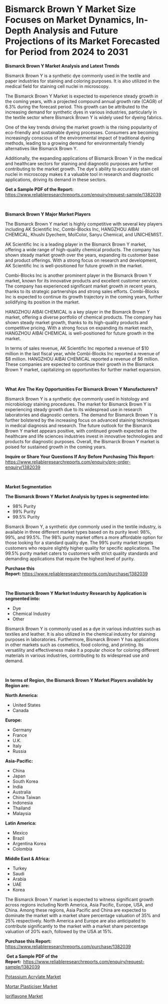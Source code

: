 <p><h1>Bismarck Brown Y Market Size Focuses on Market Dynamics, In-Depth Analysis and Future Projections of its Market Forecasted for Period from 2024 to 2031</h1></p><p><strong>Bismarck Brown Y Market Analysis and Latest Trends</strong></p>
<p><p>Bismarck Brown Y is a synthetic dye commonly used in the textile and paper industries for staining and coloring purposes. It is also utilized in the medical field for staining cell nuclei in microscopy.</p><p>The Bismarck Brown Y Market is expected to experience steady growth in the coming years, with a projected compound annual growth rate (CAGR) of 6.3% during the forecast period. This growth can be attributed to the increasing demand for synthetic dyes in various industries, particularly in the textile sector where Bismarck Brown Y is widely used for dyeing fabrics.</p><p>One of the key trends driving the market growth is the rising popularity of eco-friendly and sustainable dyeing processes. Consumers are becoming increasingly conscious of the environmental impact of traditional dyeing methods, leading to a growing demand for environmentally friendly alternatives like Bismarck Brown Y.</p><p>Additionally, the expanding applications of Bismarck Brown Y in the medical and healthcare sectors for staining and diagnostic purposes are further contributing to the market growth. The dye's ability to accurately stain cell nuclei in microscopy makes it a valuable tool in research and diagnostic applications, driving its demand in these sectors.</p></p>
<p><strong>Get a Sample PDF of the Report:&nbsp;</strong> <a href="https://www.reliableresearchreports.com/enquiry/request-sample/1382039">https://www.reliableresearchreports.com/enquiry/request-sample/1382039</a></p>
<p>&nbsp;</p>
<p><strong>Bismarck Brown Y Major Market Players</strong></p>
<p><p>The Bismarck Brown Y market is highly competitive with several key players including AK Scientific Inc, Combi-Blocks Inc, HANGZHOU AIBAI CHEMICAL, Khushi Dyechem, MolColor, Sanyu Chemical, and UNICHEMIST.</p><p>AK Scientific Inc is a leading player in the Bismarck Brown Y market, offering a wide range of high-quality chemical products. The company has shown steady market growth over the years, expanding its customer base and product offerings. With a strong focus on research and development, AK Scientific Inc is well-positioned for future growth in the market.</p><p>Combi-Blocks Inc is another prominent player in the Bismarck Brown Y market, known for its innovative products and excellent customer service. The company has experienced significant market growth in recent years, thanks to its strategic partnerships and strong sales efforts. Combi-Blocks Inc is expected to continue its growth trajectory in the coming years, further solidifying its position in the market.</p><p>HANGZHOU AIBAI CHEMICAL is a key player in the Bismarck Brown Y market, offering a diverse portfolio of chemical products. The company has shown steady market growth, thanks to its high-quality products and competitive pricing. With a strong focus on expanding its market reach, HANGZHOU AIBAI CHEMICAL is well-positioned for future growth in the market.</p><p>In terms of sales revenue, AK Scientific Inc reported a revenue of $10 million in the last fiscal year, while Combi-Blocks Inc reported a revenue of $8 million. HANGZHOU AIBAI CHEMICAL reported a revenue of $6 million. These companies are expected to continue their growth in the Bismarck Brown Y market, capitalizing on opportunities for further market expansion.</p></p>
<p>&nbsp;</p>
<p><strong>What Are The Key Opportunities For Bismarck Brown Y Manufacturers?</strong></p>
<p><p>Bismarck Brown Y is a synthetic dye commonly used in histology and microbiology staining procedures. The market for Bismarck Brown Y is experiencing steady growth due to its widespread use in research laboratories and diagnostic centers. The demand for Bismarck Brown Y is further bolstered by the increasing focus on advanced staining techniques in medical diagnosis and research. The future outlook for the Bismarck Brown Y market appears positive, with continued growth expected as the healthcare and life sciences industries invest in innovative technologies and products for diagnostic purposes. Overall, the Bismarck Brown Y market is poised for sustained growth in the coming years.</p></p>
<p><strong>Inquire or Share Your Questions If Any Before Purchasing This Report:</strong> <a href="https://www.reliableresearchreports.com/enquiry/pre-order-enquiry/1382039">https://www.reliableresearchreports.com/enquiry/pre-order-enquiry/1382039</a></p>
<p>&nbsp;</p>
<p><strong>Market Segmentation</strong></p>
<p><strong>The Bismarck Brown Y Market Analysis by types is segmented into:</strong></p>
<p><ul><li>98% Purity</li><li>99% Purity</li><li>99.5% Purity</li></ul></p>
<p><p>Bismarck Brown Y, a synthetic dye commonly used in the textile industry, is available in three different market types based on its purity level: 98%, 99%, and 99.5%. The 98% purity market offers a more affordable option for those looking for a standard quality dye. The 99% purity market targets customers who require slightly higher quality for specific applications. The 99.5% purity market caters to customers with strict quality standards and demanding applications that require the highest level of purity.</p></p>
<p><strong>Purchase this Report:&nbsp;</strong><a href="https://www.reliableresearchreports.com/purchase/1382039">https://www.reliableresearchreports.com/purchase/1382039</a></p>
<p>&nbsp;</p>
<p><strong>The Bismarck Brown Y Market Industry Research by Application is segmented into:</strong></p>
<p><ul><li>Dye</li><li>Chemical Industry</li><li>Other</li></ul></p>
<p><p>Bismarck Brown Y is commonly used as a dye in various industries such as textiles and leather. It is also utilized in the chemical industry for staining purposes in laboratories. Furthermore, Bismarck Brown Y has applications in other markets such as cosmetics, food coloring, and printing. Its versatility and effectiveness make it a popular choice for coloring different materials in various industries, contributing to its widespread use and demand.</p></p>
<p>&nbsp;</p>
<p><strong>In terms of Region, the Bismarck Brown Y Market Players available by Region are:</strong></p>
<p>
    <p> <strong> North America: </strong>
        <ul>
            <li>United States</li>
            <li>Canada</li>
        </ul>
        </p> 
    <p> <strong> Europe: </strong>
        <ul>
            <li>Germany</li>
            <li>France</li>
            <li>U.K.</li>
            <li>Italy</li>
            <li>Russia</li>
        </ul>
        </p> 
    <p> <strong> Asia-Pacific: </strong>
        <ul>
            <li>China</li>
            <li>Japan</li>
            <li>South Korea</li>
            <li>India</li>
            <li>Australia</li>
            <li>China Taiwan</li>
            <li>Indonesia</li>
            <li>Thailand</li>
            <li>Malaysia</li>
        </ul>
        </p> 
    <p> <strong> Latin America: </strong>
        <ul>
            <li>Mexico</li>
            <li>Brazil</li>
            <li>Argentina Korea</li>
            <li>Colombia</li>
        </ul>
        </p> 
    <p> <strong> Middle East & Africa: </strong>
        <ul>
            <li>Turkey</li>
            <li>Saudi</li>
            <li>Arabia</li>
            <li>UAE</li>
            <li>Korea</li>
        </ul>
    </p>
    </p>
<p><p>The Bismarck Brown Y market is expected to witness significant growth across regions including North America, Asia Pacific, Europe, USA, and China. Among these regions, Asia Pacific and China are expected to dominate the market with a market share percentage valuation of 35% and 25% respectively. North America and Europe are also anticipated to contribute significantly to the market with a market share percentage valuation of 20% each, followed by the USA at 15%.</p></p>
<p><strong>Purchase this Report: </strong><a href="https://www.reliableresearchreports.com/purchase/1382039">https://www.reliableresearchreports.com/purchase/1382039</a></p>
<p>&nbsp;<strong>Get a Sample PDF of the Report:&nbsp;&nbsp;</strong><a href="https://www.reliableresearchreports.com/enquiry/request-sample/1382039">https://www.reliableresearchreports.com/enquiry/request-sample/1382039</a></p>
<p><strong></strong></p>
<p><p><a href="https://github.com/dimitrishawkinswaynenp91rgz/Market-Research-Report-List-1/blob/main/potassium-acrylate-market.md">Potassium Acrylate Market</a></p><p><a href="https://github.com/changoleonlaverguenzanoexiste/Market-Research-Report-List-2/blob/main/mortar-plasticiser-market.md">Mortar Plasticiser Market</a></p><p><a href="https://github.com/danielneavesallisons03mba/Market-Research-Report-List-1/blob/main/ipriflavone-market.md">Ipriflavone Market</a></p></p>